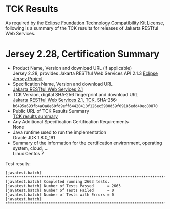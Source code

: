 TCK Results
===========

As required by the
[Eclipse Foundation Technology Compatibility Kit License](https://www.eclipse.org/legal/tck.php),
following is a summary of the TCK results for releases of Jakarta RESTful Web Services.

# Jersey 2.28, Certification Summary

- Product Name, Version and download URL (if applicable) \
  Jersey 2.28, provides Jakarta RESTful Web Services API 2.1.3
  [Eclipse Jersey Project](https://github.com/eclipse-ee4j/jersey)
- Specification Name, Version and download URL \
  [Jakarta RESTful Web Services 2.1](https://jakarta.ee/specifications/restful-ws/2.1)
- TCK Version, digital SHA-256 fingerprint and download URL \
  [Jakarta RESTful Web Services 2.1, TCK](http://download.eclipse.org/ee4j/jakartaee-tck/jakartaee8-eftl/promoted/eclipse-restful-ws-tck-2.1.0.zip), SHA-256: `b6495a693fb4a0a8e60fd9eff64420418f126ec5980d59f09185edd40ec80870`
- Public URL of TCK Results Summary \
  [TCK results summary](TCK-Results.html)
- Any Additional Specification Certification Requirements \
  None
- Java runtime used to run the implementation \
  Oracle JDK 1.8.0_191
- Summary of the information for the certification environment, operating system, cloud, ... \
  Linux Centos 7

Test results:

```
[javatest.batch] ********************************************************************************
[javatest.batch] Completed running 2663 tests.
[javatest.batch] Number of Tests Passed      = 2663
[javatest.batch] Number of Tests Failed      = 0
[javatest.batch] Number of Tests with Errors = 0
[javatest.batch] ********************************************************************************
```
